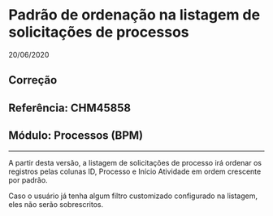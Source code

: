 # Padrão de ordenação na listagem de solicitações de processos
20/06/2020
## Correção
## Referência: CHM45858
## Módulo: Processos (BPM)
***

A partir desta versão, a listagem de solicitações de processo irá ordenar os registros pelas colunas ID, Processo e Início Atividade em ordem crescente por padrão.

Caso o usuário já tenha algum filtro customizado configurado na listagem, eles não serão sobrescritos.
